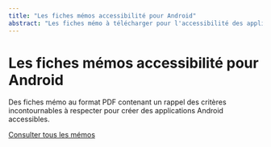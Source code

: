 ```yaml
---
title: "Les fiches mémos accessibilité pour Android"
abstract: "Les fiches mémo à télécharger pour l'accessibilité des applications Android"
---
```


# Les fiches mémos accessibilité pour Android

Des fiches mémo au format PDF contenant un rappel des critères incontournables à respecter pour créer des applications Android accessibles.

[Consulter tous les mémos](../../../articles/memo-accessibilite/)

